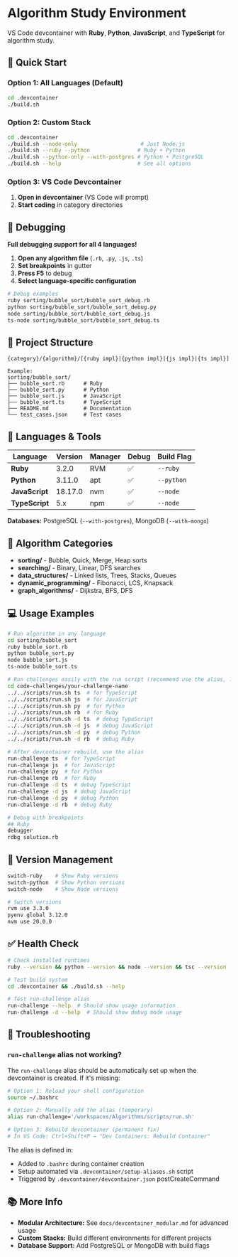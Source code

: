 # Algorithm Study Environment

VS Code devcontainer with **Ruby**, **Python**, **JavaScript**, and **TypeScript** for algorithm study.

## 🚀 Quick Start

### Option 1: All Languages (Default)
```bash
cd .devcontainer
./build.sh
```

### Option 2: Custom Stack
```bash
cd .devcontainer
./build.sh --node-only                    # Just Node.js
./build.sh --ruby --python               # Ruby + Python
./build.sh --python-only --with-postgres # Python + PostgreSQL
./build.sh --help                        # See all options
```

### Option 3: VS Code Devcontainer
1. **Open in devcontainer** (VS Code will prompt)
2. **Start coding** in category directories

## 🐛 Debugging

**Full debugging support for all 4 languages!**

1. **Open any algorithm file** (`.rb`, `.py`, `.js`, `.ts`)
2. **Set breakpoints** in gutter
3. **Press F5** to debug
4. **Select language-specific configuration**

```bash
# Debug examples
ruby sorting/bubble_sort/bubble_sort_debug.rb
python sorting/bubble_sort/bubble_sort_debug.py
node sorting/bubble_sort/bubble_sort_debug.js
ts-node sorting/bubble_sort/bubble_sort_debug.ts
```

## 📁 Project Structure

```
{category}/{algorithm}/[{ruby impl}|{python impl}|{js impl}|{ts impl}]

Example:
sorting/bubble_sort/
├── bubble_sort.rb      # Ruby
├── bubble_sort.py      # Python  
├── bubble_sort.js      # JavaScript
├── bubble_sort.ts      # TypeScript
├── README.md           # Documentation
└── test_cases.json     # Test cases
```

## 🔧 Languages & Tools

| Language | Version | Manager | Debug | Build Flag |
|----------|---------|---------|-------|------------|
| **Ruby** | 3.2.0 | RVM | ✅ | `--ruby` |
| **Python** | 3.11.0 | apt | ✅ | `--python` |
| **JavaScript** | 18.17.0 | nvm | ✅ | `--node` |
| **TypeScript** | 5.x | npm | ✅ | `--node` |

**Databases:** PostgreSQL (`--with-postgres`), MongoDB (`--with-mongo`)

## 📂 Algorithm Categories

- **sorting/** - Bubble, Quick, Merge, Heap sorts
- **searching/** - Binary, Linear, DFS searches  
- **data_structures/** - Linked lists, Trees, Stacks, Queues
- **dynamic_programming/** - Fibonacci, LCS, Knapsack
- **graph_algorithms/** - Dijkstra, BFS, DFS

## 💻 Usage Examples

```bash
# Run algorithm in any language
cd sorting/bubble_sort
ruby bubble_sort.rb
python bubble_sort.py
node bubble_sort.js
ts-node bubble_sort.ts

# Run challenges easily with the run script (recommend use the alias, look next section)
cd code-challenges/your-challenge-name
../../scripts/run.sh ts  # for TypeScript
../../scripts/run.sh js  # for JavaScript
../../scripts/run.sh py  # for Python
../../scripts/run.sh rb  # for Ruby
../../scripts/run.sh -d ts  # debug TypeScript
../../scripts/run.sh -d js  # debug JavaScript
../../scripts/run.sh -d py  # debug Python
../../scripts/run.sh -d rb  # debug Ruby

# After devcontainer rebuild, use the alias
run-challenge ts  # for TypeScript
run-challenge js  # for JavaScript
run-challenge py  # for Python
run-challenge rb  # for Ruby
run-challenge -d ts  # debug TypeScript
run-challenge -d js  # debug JavaScript
run-challenge -d py  # debug Python
run-challenge -d rb  # debug Ruby

# Debug with breakpoints
## Ruby
debugger
rdbg solution.rb
```

## 🔄 Version Management

```bash
switch-ruby    # Show Ruby versions
switch-python  # Show Python versions  
switch-node    # Show Node versions

# Switch versions
rvm use 3.3.0
pyenv global 3.12.0
nvm use 20.0.0
```

## ✅ Health Check

```bash
# Check installed runtimes
ruby --version && python --version && node --version && tsc --version

# Test build system
cd .devcontainer && ./build.sh --help

# Test run-challenge alias
run-challenge --help  # Should show usage information
run-challenge -d --help  # Should show debug mode usage
```

## 🔧 Troubleshooting

### `run-challenge` alias not working?

The `run-challenge` alias should be automatically set up when the devcontainer is created. If it's missing:

```bash
# Option 1: Reload your shell configuration
source ~/.bashrc

# Option 2: Manually add the alias (temporary)
alias run-challenge='/workspaces/Algorithms/scripts/run.sh'

# Option 3: Rebuild devcontainer (permanent fix)
# In VS Code: Ctrl+Shift+P → "Dev Containers: Rebuild Container"
```

The alias is defined in:
- Added to `.bashrc` during container creation
- Setup automated via `.devcontainer/setup-aliases.sh` script
- Triggered by `.devcontainer/devcontainer.json` postCreateCommand

## 📚 More Info

- **Modular Architecture:** See `docs/devcontainer_modular.md` for advanced usage
- **Custom Stacks:** Build different environments for different projects
- **Database Support:** Add PostgreSQL or MongoDB with build flags
